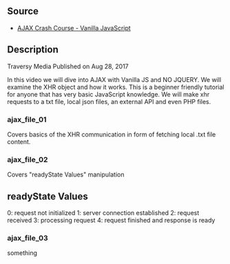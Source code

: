
## Source

- [AJAX Crash Course - Vanilla JavaScript](https://youtu.be/82hnvUYY6QA)


## Description

Traversy Media
Published on Aug 28, 2017

In this video we will dive into AJAX with Vanilla JS and NO JQUERY. We will examine the XHR object and how it works. This is a beginner friendly tutorial for anyone that  has very basic JavaScript knowledge. We will make xhr requests to a txt file, local json files, an external API and even PHP files.



### ajax_file_01

Covers basics of the XHR communication in form of fetching local .txt file content.


### ajax_file_02

Covers "readyState Values" manipulation

readyState Values
---------------------

0: request not initialized
1: server connection established
2: request received
3: processing request
4: request finished and response is ready

### ajax_file_03

something
